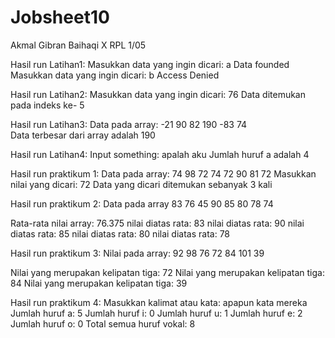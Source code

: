 # Jobsheet10
Akmal Gibran Baihaqi
X RPL 1/05

Hasil run Latihan1:
Masukkan data yang ingin dicari: a
Data founded
Masukkan data yang ingin dicari: b
Access Denied

Hasil run Latihan2:
Masukkan data yang ingin dicari: 76
Data ditemukan pada indeks ke- 5

Hasil run Latihan3:
Data pada array: 
-21	90	82	190	-83	74	
 Data terbesar dari array adalah 190
 
 Hasil run Latihan4:
 Input something: 
apalah aku
Jumlah huruf a adalah 4


Hasil run praktikum 1:
Data pada array: 
	74	98	72	74	72	90	81	72
Masukkan nilai yang dicari: 72
Data yang dicari ditemukan sebanyak 3 kali

Hasil run praktikum 2:
Data pada array
83	76	45	90	85	80	78	74	

Rata-rata nilai array: 76.375
nilai diatas rata: 83
nilai diatas rata: 90
nilai diatas rata: 85
nilai diatas rata: 80
nilai diatas rata: 78

Hasil run praktikum 3:
Nilai pada array: 
92	98	76	72	84	101	39	

Nilai yang merupakan kelipatan tiga: 72
Nilai yang merupakan kelipatan tiga: 84
Nilai yang merupakan kelipatan tiga: 39

Hasil run praktikum 4:
Masukkan kalimat atau kata: apapun kata mereka
Jumlah huruf a: 5
Jumlah huruf i: 0
Jumlah huruf u: 1
Jumlah huruf e: 2
Jumlah huruf o: 0
Total semua huruf vokal: 8
